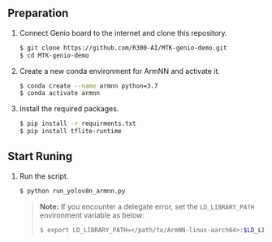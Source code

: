 ## Preparation
1. Connect Genio board to the internet and clone this repository.
    ```bash
    $ git clone https://github.com/R300-AI/MTK-genio-demo.git
    $ cd MTK-genio-demo
    ```

2. Create a new conda environment for ArmNN and activate it.
    ```bash
    $ conda create --name armnn python=3.7
    $ conda activate armnn
    ```

3. Install the required packages.
    ```bash
    $ pip install -r requirments.txt
    $ pip install tflite-runtime
    ```
## Start Runing
1. Run the script.
    ```bash
    $ python run_yolov8n_armnn.py
    ```
    > **Note:** If you encounter a delegate error, set the `LD_LIBRARY_PATH` environment variable as below:
    > ```bash
    > $ export LD_LIBRARY_PATH=</path/to/ArmNN-linux-aarch64>:$LD_LIBRARY_PATH
    > ```
